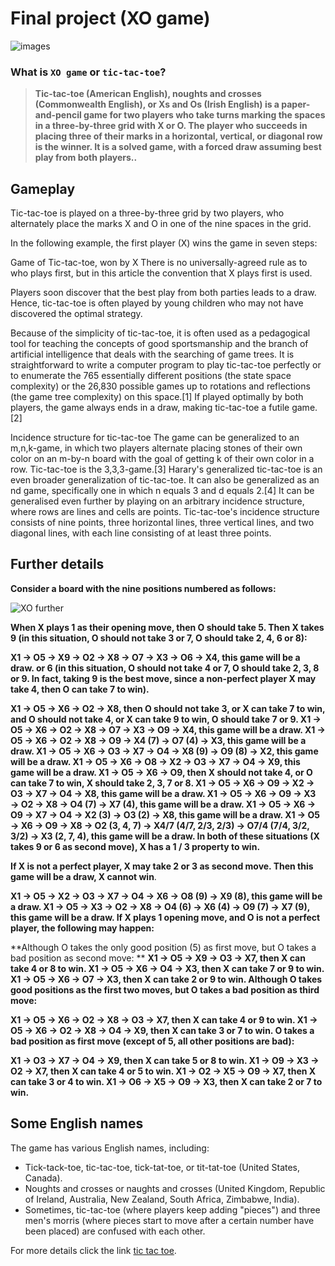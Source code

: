 # Final project (XO game)

![images](https://user-images.githubusercontent.com/93463121/158032636-de3e780a-3711-4c86-9f51-2d8fe506291d.jpg)

### What is `XO game` or `tic-tac-toe`?
>**Tic-tac-toe (American English), noughts and crosses (Commonwealth English), or Xs and Os (Irish English) is a paper-and-pencil game for two players who take turns marking the spaces in a three-by-three grid with X or O. The player who succeeds in placing three of their marks in a horizontal, vertical, or diagonal row is the winner. It is a solved game, with a forced draw assuming best play from both players..**

## Gameplay
Tic-tac-toe is played on a three-by-three grid by two players, who alternately place the marks X and O in one of the nine spaces in the grid.

In the following example, the first player (X) wins the game in seven steps:

Game of Tic-tac-toe, won by X
There is no universally-agreed rule as to who plays first, but in this article the convention that X plays first is used.

Players soon discover that the best play from both parties leads to a draw. Hence, tic-tac-toe is often played by young children who may not have discovered the optimal strategy.

Because of the simplicity of tic-tac-toe, it is often used as a pedagogical tool for teaching the concepts of good sportsmanship and the branch of artificial intelligence that deals with the searching of game trees. It is straightforward to write a computer program to play tic-tac-toe perfectly or to enumerate the 765 essentially different positions (the state space complexity) or the 26,830 possible games up to rotations and reflections (the game tree complexity) on this space.[1] If played optimally by both players, the game always ends in a draw, making tic-tac-toe a futile game.[2]


Incidence structure for tic-tac-toe
The game can be generalized to an m,n,k-game, in which two players alternate placing stones of their own color on an m-by-n board with the goal of getting k of their own color in a row. Tic-tac-toe is the 3,3,3-game.[3] Harary's generalized tic-tac-toe is an even broader generalization of tic-tac-toe. It can also be generalized as an nd game, specifically one in which n equals 3 and d equals 2.[4] It can be generalised even further by playing on an arbitrary incidence structure, where rows are lines and cells are points. Tic-tac-toe's incidence structure consists of nine points, three horizontal lines, three vertical lines, and two diagonal lines, with each line consisting of at least three points.

## Further details

**Consider a board with the nine positions numbered as follows:**

![XO further](https://user-images.githubusercontent.com/93463121/158032822-16b7f687-3522-45f7-a5f7-1042f58f90f3.jpg)

**When X plays 1 as their opening move, then O should take 5. Then X takes 9 (in this situation, O should not take 3 or 7, O should take 2, 4, 6 or 8):**

**X1 → O5 → X9 → O2 → X8 → O7 → X3 → O6 → X4, this game will be a draw.
or 6 (in this situation, O should not take 4 or 7, O should take 2, 3, 8 or 9. In fact, taking 9 is the best move, since a non-perfect player X may take 4, then O can take 7 to win).**

**X1 → O5 → X6 → O2 → X8, then O should not take 3, or X can take 7 to win, and O should not take 4, or X can take 9 to win, O should take 7 or 9.
X1 → O5 → X6 → O2 → X8 → O7 → X3 → O9 → X4, this game will be a draw.
X1 → O5 → X6 → O2 → X8 → O9 → X4 (7) → O7 (4) → X3, this game will be a draw.
X1 → O5 → X6 → O3 → X7 → O4 → X8 (9) → O9 (8) → X2, this game will be a draw.
X1 → O5 → X6 → O8 → X2 → O3 → X7 → O4 → X9, this game will be a draw.
X1 → O5 → X6 → O9, then X should not take 4, or O can take 7 to win, X should take 2, 3, 7 or 8.
X1 → O5 → X6 → O9 → X2 → O3 → X7 → O4 → X8, this game will be a draw.
X1 → O5 → X6 → O9 → X3 → O2 → X8 → O4 (7) → X7 (4), this game will be a draw.
X1 → O5 → X6 → O9 → X7 → O4 → X2 (3) → O3 (2) → X8, this game will be a draw.
X1 → O5 → X6 → O9 → X8 → O2 (3, 4, 7) → X4/7 (4/7, 2/3, 2/3) → O7/4 (7/4, 3/2, 3/2) → X3 (2, 7, 4), this game will be a draw.
In both of these situations (X takes 9 or 6 as second move), X has a 
1
/
3
 property to win.**

**If X is not a perfect player, X may take 2 or 3 as second move. Then this game will be a draw, X cannot win**.

**X1 → O5 → X2 → O3 → X7 → O4 → X6 → O8 (9) → X9 (8), this game will be a draw.
X1 → O5 → X3 → O2 → X8 → O4 (6) → X6 (4) → O9 (7) → X7 (9), this game will be a draw.
If X plays 1 opening move, and O is not a perfect player, the following may happen:**

**Although O takes the only good position (5) as first move, but O takes a bad position as second move:
**
**X1 → O5 → X9 → O3 → X7, then X can take 4 or 8 to win.
X1 → O5 → X6 → O4 → X3, then X can take 7 or 9 to win.
X1 → O5 → X6 → O7 → X3, then X can take 2 or 9 to win.
Although O takes good positions as the first two moves, but O takes a bad position as third move:**

**X1 → O5 → X6 → O2 → X8 → O3 → X7, then X can take 4 or 9 to win.
X1 → O5 → X6 → O2 → X8 → O4 → X9, then X can take 3 or 7 to win.
O takes a bad position as first move (except of 5, all other positions are bad):**

**X1 → O3 → X7 → O4 → X9, then X can take 5 or 8 to win.
X1 → O9 → X3 → O2 → X7, then X can take 4 or 5 to win.
X1 → O2 → X5 → O9 → X7, then X can take 3 or 4 to win.
X1 → O6 → X5 → O9 → X3, then X can take 2 or 7 to win.**

## Some English names

The game has various English names, including:

- Tick-tack-toe, tic-tac-toe, tick-tat-toe, or tit-tat-toe (United States, Canada).
- Noughts and crosses or naughts and crosses (United Kingdom, Republic of Ireland, Australia, New Zealand, South Africa, Zimbabwe, India).
- Sometimes, tic-tac-toe (where players keep adding "pieces") and three men's morris (where pieces start to move after a certain number have been placed) are confused with each other.

For more details click the link [tic tac toe](https://www.thesprucecrafts.com/tic-tac-toe-game-rules-412170).
